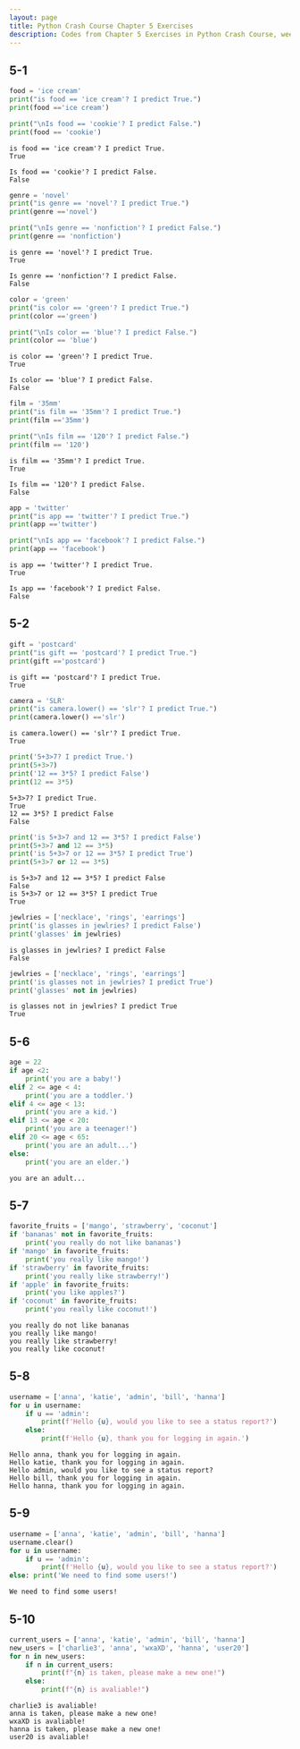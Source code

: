 ```yaml
---
layout: page
title: Python Crash Course Chapter 5 Exercises
description: Codes from Chapter 5 Exercises in Python Crash Course, week 5. 
---
```


## 5-1


```python
food = 'ice cream'
print("is food == 'ice cream'? I predict True.")
print(food =='ice cream')

print("\nIs food == 'cookie'? I predict False.")
print(food == 'cookie')
```

    is food == 'ice cream'? I predict True.
    True
    
    Is food == 'cookie'? I predict False.
    False
    


```python
genre = 'novel'
print("is genre == 'novel'? I predict True.")
print(genre =='novel')

print("\nIs genre == 'nonfiction'? I predict False.")
print(genre == 'nonfiction')
```

    is genre == 'novel'? I predict True.
    True
    
    Is genre == 'nonfiction'? I predict False.
    False
    


```python
color = 'green'
print("is color == 'green'? I predict True.")
print(color =='green')

print("\nIs color == 'blue'? I predict False.")
print(color == 'blue')
```

    is color == 'green'? I predict True.
    True
    
    Is color == 'blue'? I predict False.
    False
    


```python
film = '35mm'
print("is film == '35mm'? I predict True.")
print(film =='35mm')

print("\nIs film == '120'? I predict False.")
print(film == '120')
```

    is film == '35mm'? I predict True.
    True
    
    Is film == '120'? I predict False.
    False
    


```python
app = 'twitter'
print("is app == 'twitter'? I predict True.")
print(app =='twitter')

print("\nIs app == 'facebook'? I predict False.")
print(app == 'facebook')
```

    is app == 'twitter'? I predict True.
    True
    
    Is app == 'facebook'? I predict False.
    False
    

## 5-2


```python
gift = 'postcard'
print("is gift == 'postcard'? I predict True.")
print(gift =='postcard')
```

    is gift == 'postcard'? I predict True.
    True
    


```python
camera = 'SLR'
print("is camera.lower() == 'slr'? I predict True.")
print(camera.lower() =='slr')
```

    is camera.lower() == 'slr'? I predict True.
    True
    


```python
print('5+3>7? I predict True.')
print(5+3>7)
print('12 == 3*5? I predict False')
print(12 == 3*5)
```

    5+3>7? I predict True.
    True
    12 == 3*5? I predict False
    False
    


```python
print('is 5+3>7 and 12 == 3*5? I predict False')
print(5+3>7 and 12 == 3*5)
print('is 5+3>7 or 12 == 3*5? I predict True')
print(5+3>7 or 12 == 3*5)
```

    is 5+3>7 and 12 == 3*5? I predict False
    False
    is 5+3>7 or 12 == 3*5? I predict True
    True
    


```python
jewlries = ['necklace', 'rings', 'earrings']
print('is glasses in jewlries? I predict False')
print('glasses' in jewlries)
```

    is glasses in jewlries? I predict False
    False
    


```python
jewlries = ['necklace', 'rings', 'earrings']
print('is glasses not in jewlries? I predict True')
print('glasses' not in jewlries)
```

    is glasses not in jewlries? I predict True
    True
    

## 5-6


```python
age = 22
if age <2:
    print('you are a baby!')
elif 2 <= age < 4:
    print('you are a toddler.')
elif 4 <= age < 13:
    print('you are a kid.')
elif 13 <= age < 20:
    print('you are a teenager!')
elif 20 <= age < 65:
    print('you are an adult...')
else:
    print('you are an elder.')
```

    you are an adult...
    

## 5-7


```python
favorite_fruits = ['mango', 'strawberry', 'coconut']
if 'bananas' not in favorite_fruits:
    print('you really do not like bananas')
if 'mango' in favorite_fruits:
    print('you really like mango!')
if 'strawberry' in favorite_fruits:
    print('you really like strawberry!')
if 'apple' in favorite_fruits:
    print('you like apples?')
if 'coconut' in favorite_fruits:
    print('you really like coconut!')
```

    you really do not like bananas
    you really like mango!
    you really like strawberry!
    you really like coconut!
    

## 5-8


```python
username = ['anna', 'katie', 'admin', 'bill', 'hanna']
for u in username:
    if u == 'admin':
        print(f'Hello {u}, would you like to see a status report?')
    else:
        print(f'Hello {u}, thank you for logging in again.')
```

    Hello anna, thank you for logging in again.
    Hello katie, thank you for logging in again.
    Hello admin, would you like to see a status report?
    Hello bill, thank you for logging in again.
    Hello hanna, thank you for logging in again.
    

## 5-9


```python
username = ['anna', 'katie', 'admin', 'bill', 'hanna']
username.clear()
for u in username:
    if u == 'admin':
        print(f'Hello {u}, would you like to see a status report?')
else: print('We need to find some users!')
```

    We need to find some users!
    

## 5-10


```python
current_users = ['anna', 'katie', 'admin', 'bill', 'hanna']
new_users = ['charlie3', 'anna', 'wxaXD', 'hanna', 'user20']
for n in new_users:
    if n in current_users:
        print(f"{n} is taken, please make a new one!")
    else: 
        print(f"{n} is avaliable!")
```

    charlie3 is avaliable!
    anna is taken, please make a new one!
    wxaXD is avaliable!
    hanna is taken, please make a new one!
    user20 is avaliable!
    


```python

```
